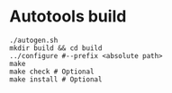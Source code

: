 # Autotools build

```shell
./autogen.sh
mkdir build && cd build
../configure #--prefix <absolute path>
make
make check # Optional
make install # Optional
```
